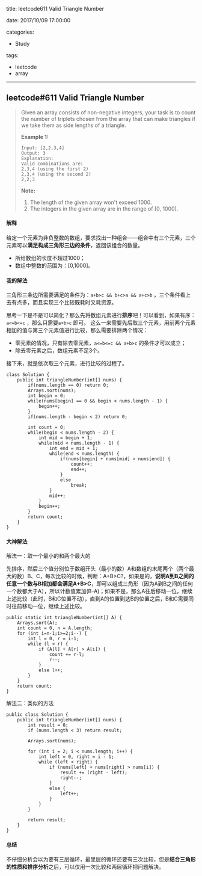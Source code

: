 title: leetcode611 Valid Triangle Number

date: 2017/10/09 17:00:00

categories:

- Study

tags:

- leetcode
- array

---

## leetcode#611 Valid Triangle Number

>Given an array consists of non-negative integers, your task is to count the number of triplets chosen from the array that can make triangles if we take them as side lengths of a triangle.
>
>**Example 1:**
>
>```
>Input: [2,2,3,4]
>Output: 3
>Explanation:
>Valid combinations are: 
>2,3,4 (using the first 2)
>2,3,4 (using the second 2)
>2,2,3
>
>```
>
>**Note:**
>
>1. The length of the given array won't exceed 1000.
>2. The integers in the given array are in the range of [0, 1000].

#### 解释

给定一个元素为非负整数的数组，要求找出一种组合——组合中有三个元素，三个元素可以**满足构成三角形三边的条件**，返回该组合的数量。

- 所给数组的长度不超过1000；
- 数组中整数的范围为：[0,1000]。

#### 我的解法

三角形三条边所需要满足的条件为：`a+b>c && b+c>a && a+c>b` ，三个条件看上去有点多，而且实现三个比较既耗时又耗资源。

思考一下是不是可以简化？那么先将数组元素进行**排序**吧！可以看到，如果有序：`a<=b<=c` ，那么只需要`a+b>c` 即可。 这么一来需要先后取三个元素，用前两个元素相加的值与第三个元素值进行比较，那么需要排除两个情况：

- 零元素的情况，只有除去零元素，`a<=b<=c && a+b>c` 的条件才可以成立；
- 除去零元素之后，数组元素不足3个。

接下来，就是依次取三个元素，进行比较的过程了。

```
class Solution {
    public int triangleNumber(int[] nums) {
        if(nums.length == 0) return 0;
        Arrays.sort(nums);
        int begin = 0;
        while(nums[begin] == 0 && begin < nums.length - 1) {
            begin++;
        }
        if(nums.length - begin < 2) return 0;
        
        int count = 0;
        while(begin < nums.length - 2) {
            int mid = begin + 1;
            while(mid < nums.length - 1) {
                int end = mid + 1;
                while(end < nums.length) {
                    if(nums[begin] + nums[mid] > nums[end]) {
                        count++;
                        end++;
                    }
                    else
                        break;
                }
                mid++;
            }
            begin++;
        }
        return count;
    }
}
```

#### 大神解法

解法一：取一个最小的和两个最大的

先排序，然后三个值分别位于数组开头（最小的数）A和数组的末尾两个（两个最大的数）B、C，每次比较的时候，判断：A+B>C?，如果是的，**说明A到B之间的任意一个数与B相加都会满足A+B>C**，即可以组成三角形（因为A到B之间的任何一个数都大于A），所以计数值累加(B-A)；如果不是，那么A往后移动一位，继续上述比较（此时，B和C位置不动），直到A的位置到达B的位置之后，B和C需要同时往前移动一位，继续上述比较。

```
public static int triangleNumber(int[] A) {
    Arrays.sort(A);
    int count = 0, n = A.length;
    for (int i=n-1;i>=2;i--) {
        int l = 0, r = i-1;
        while (l < r) {
            if (A[l] + A[r] > A[i]) {
                count += r-l;
                r--;
            }
            else l++;
        }
    }
    return count;
}
```

解法二：类似的方法

```
public class Solution {
    public int triangleNumber(int[] nums) {
        int result = 0;
        if (nums.length < 3) return result;
        
        Arrays.sort(nums);

        for (int i = 2; i < nums.length; i++) {
            int left = 0, right = i - 1;
            while (left < right) {
                if (nums[left] + nums[right] > nums[i]) {
                    result += (right - left);
                    right--;
                }
                else {
                    left++;
                }
            }
        }
        
        return result;
    }
}
```

#### 总结

不仔细分析会以为要有三层循环，最里层的循环还要有三次比较，但是**结合三角形的性质和排序分析**之后，可以仅用一次比较和两层循环把问题解决。
